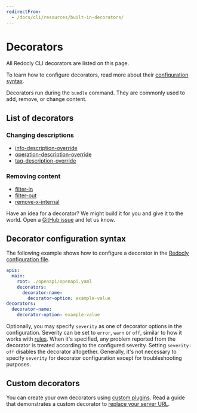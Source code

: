 ```yaml
---
redirectFrom:
  - /docs/cli/resources/built-in-decorators/
---
```

# Decorators

All Redocly CLI decorators are listed on this page.

To learn how to configure decorators, read more about their [configuration syntax](#decorator-configuration-syntax).

Decorators run during the `bundle` command.
They are commonly used to add, remove, or change content.

## List of decorators

### Changing descriptions
- [info-description-override](./decorators/info-description-override.md)
- [operation-description-override](./decorators/operation-description-override.md)
- [tag-description-override](./decorators/tag-description-override.md)

### Removing content

- [filter-in](./decorators/filter-in.md)
- [filter-out](./decorators/filter-out.md)
- [remove-x-internal](./decorators/remove-x-internal.md)

Have an idea for a decorator?
We might build it for you and give it to the world.
Open a [GitHub issue](https://github.com/Redocly/redocly-cli/issues/new?assignees=&labels=feature+request&template=feature_request.md&title=) and let us know.

## Decorator configuration syntax

The following example shows how to configure a decorator in the [Redocly configuration file](./configuration/index.mdx).

```yaml
apis:
  main:
    root: ./openapi/openapi.yaml
    decorators:
      decorator-name:
        decorator-option: example-value
decorators:
  decorator-name:
    decorator-option: example-value
```

Optionally, you may specify `severity` as one of decorator options in the configuration. Severity can be set to `error`, `warn` or `off`, similar to how it works with [rules](./rules.md). When it's specified, any problem reported from the decorator is treated according to the configured severity. Setting `severity: off` disables the decorator altogether. Generally, it's not necessary to specify `severity` for decorator configuration except for troubleshooting purposes.

## Custom decorators

You can create your own decorators using [custom plugins](./resources/custom-rules.md).
Read a guide that demonstrates a custom decorator to [replace your server URL](./guides/replace-server-url.md).
